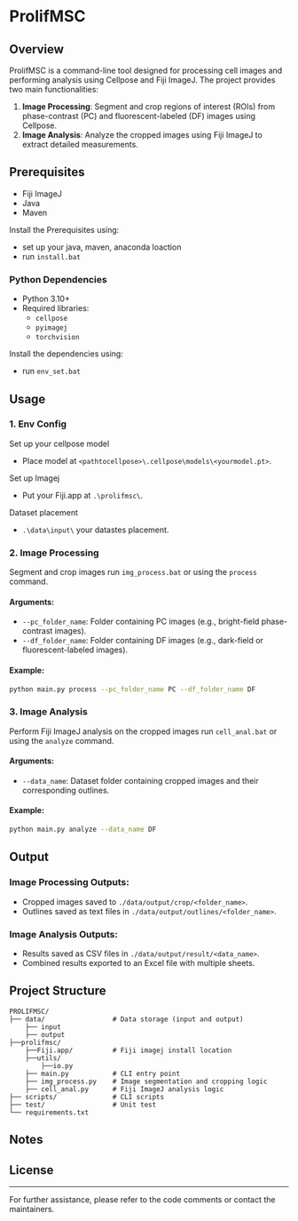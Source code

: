 # ProlifMSC

## Overview
ProlifMSC is a command-line tool designed for processing cell images and performing analysis using Cellpose and Fiji ImageJ. The project provides two main functionalities:

1. **Image Processing**: Segment and crop regions of interest (ROIs) from phase-contrast (PC) and fluorescent-labeled (DF) images using Cellpose.
2. **Image Analysis**: Analyze the cropped images using Fiji ImageJ to extract detailed measurements.

## Prerequisites
- Fiji ImageJ
- Java
- Maven

Install the Prerequisites using:
 - set up your java, maven, anaconda loaction
 - run `install.bat`


### Python Dependencies
- Python 3.10+
- Required libraries:
  - `cellpose`
  - `pyimagej`
  - `torchvision`


Install the dependencies using: 
 - run `env_set.bat`

## Usage

### 1. Env Config
Set up your cellpose model
 - Place model at `<pathtocellpose>\.cellpose\models\<yourmodel.pt>`.

Set up Imagej
 - Put your Fiji.app at `.\prolifmsc\`.

Dataset placement
 - `.\data\input\` your datastes placement.

### 2. Image Processing
Segment and crop images run `img_process.bat` or using the `process` command.

#### Arguments:
- `--pc_folder_name`: Folder containing PC images (e.g., bright-field phase-contrast images).
- `--df_folder_name`: Folder containing DF images (e.g., dark-field or fluorescent-labeled images).

#### Example:
```bash
python main.py process --pc_folder_name PC --df_folder_name DF
```

### 3. Image Analysis
Perform Fiji ImageJ analysis on the cropped images run `cell_anal.bat` or using the `analyze` command.

#### Arguments:
- `--data_name`: Dataset folder containing cropped images and their corresponding outlines.

#### Example:
```bash
python main.py analyze --data_name DF
```

## Output

### Image Processing Outputs:
- Cropped images saved to `./data/output/crop/<folder_name>`.
- Outlines saved as text files in `./data/output/outlines/<folder_name>`.

### Image Analysis Outputs:
- Results saved as CSV files in `./data/output/result/<data_name>`.
- Combined results exported to an Excel file with multiple sheets.

## Project Structure
```
PROLIFMSC/
├── data/                 # Data storage (input and output)
    ├── input             
    ├── output            
├──prolifmsc/             
    ├──Fiji.app/          # Fiji imagej install location
    ├──utils/
        ├──io.py
    ├── main.py           # CLI entry point
    ├── img_process.py    # Image segmentation and cropping logic
    ├── cell_anal.py      # Fiji ImageJ analysis logic
├── scripts/              # CLI scripts
├── test/                 # Unit test
└── requirements.txt      
```

## Notes

## License

---
For further assistance, please refer to the code comments or contact the maintainers.